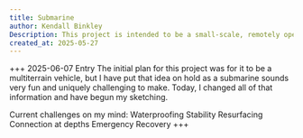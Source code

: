 ```yaml
---
title: Submarine
author: Kendall Binkley
Description: This project is intended to be a small-scale, remotely operable submarine!
created_at: 2025-05-27
---
```


+++
2025-06-07 Entry
  The initial plan for this project was for it to be a multiterrain vehicle, but I have put that idea on hold as a submarine sounds very fun and uniquely challenging to make. Today, I changed all of that information and have begun my sketching.

  Current challenges on my mind:
    Waterproofing
    Stability
    Resurfacing
    Connection at depths
    Emergency Recovery
+++
